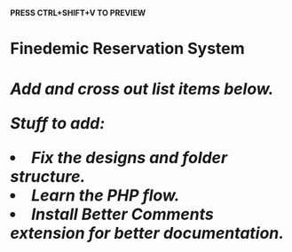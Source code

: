 <b>PRESS CTRL+SHIFT+V TO PREVIEW</b>

<h1>Finedemic Reservation System<h1>
<em>Add and cross out list items below.<em>

Stuff to add:
<li>Fix the designs and folder structure.</li>
<li>Learn the PHP flow.</li>
<li>Install Better Comments extension for better documentation.</li>